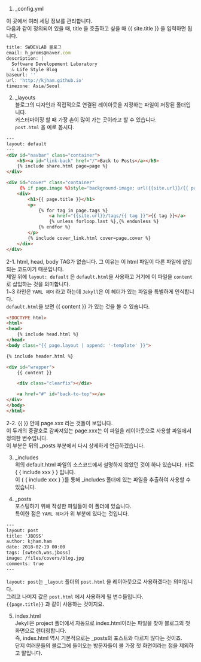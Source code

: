 
1. _config.yml  

이 곳에서 여러 세팅 정보를 관리합니다.  
다음과 같이 정의되어 있을 때, title 을 호출하고 싶을 때 {{ site.title }} 을 입력하면 됩니다.  
~~~js
title: SWDEVLAB 블로그
email: h_proms@naver.com
description: |
  Software Developement Laboratory
  & Life Style Blog
baseurl: ''
url: 'http://kjham.github.io'
timezone: Asia/Seoul 
~~~

2. _layouts  
블로그의 디자인과 직접적으로 연결된 레이아웃을 지정하는 파일이 저장된 폴더입니다.  
커스터마이징 할 때 가장 손이 많이 가는 곳이라고 할 수 있습니다.  
`post.html` 을 예로 봅시다.  
~~~html
---
layout: default
---
<div id="navbar" class="container">
    <h5><a id="link-back" href="/">Back to Posts</a></h5>
    {% include share.html page=page %}
</div>

<div id="cover" class="container"
     {% if page.image %}style="background-image: url({{site.url}}/{{ page.image }});"{% endif %}>
    <div>
        <h1>{{ page.title }}</h1>
        <p>
            {% for tag in page.tags %}
                <a href="{{site.url}}/tags/{{ tag }}">{{ tag }}</a>
                {% unless forloop.last %},{% endunless %}
            {% endfor %}
        </p>
        {% include cover_link.html cover=page.cover %}
    </div>
</div>
~~~

2-1. html, head, body TAG가 없습니다. 그 이유는 이 html 파일이 다른 파일에 삽입되는 코드이기 때문입니다.  
제일 위에 `layout: default` 은 `default.html`을 사용하고 거기에 이 파일을 `content`로 삽입하는 것을 의미합니다.  
1~3 라인은 `YAML 헤더` 라고 하는데 `Jekyll`은 이 헤더가 있는 파일을 특별하게 인식합니다.  
`default.html`을 보면 {{ content }} 가 있는 것을 볼 수 있습니다.  
~~~html
<!DOCTYPE html>
<html>
<head>
    {% include head.html %}
</head>
<body class="{{ page.layout | append: '-template' }}">

{% include header.html %}

<div id="wrapper">
    {{ content }}

    <div class="clearfix"></div>

    <a href="#" id="back-to-top"></a>
</div>
</body>
</html>
~~~

2-2. {{ }} 안에 page.xxx 라는 것들이 보입니다.  
이 두개의 중괄호로 감싸져있는 page.xxx는 이 파일을 레이아웃으로 사용할 파일에서 정의한 변수입니다.  
이 부분은 뒤의 _posts 부분에서 다시 상세하게 언급하겠습니다.

3. _includes  
위의 default.html 파일의 소스코드에서 설명하지 않았던 것이 하나 있습니다. 바로 { { include xxx } } 입니다.  
이 { { include xxx } }를 통해 _includes 폴더에 있는 파일을 추출하여 사용할 수 있습니다.  

4. _posts  
포스팅하기 위해 작성한 파일들이 이 폴더에 있습니다.  
특이한 점은 `YAML 헤더`가 위 부분에 있다는 것입니다.  
~~~html
---
layout: post
title: 'JBOSS'
author: kjham.ham
date: 2018-02-19 00:00
tags: [swtech,was,jboss]
image: /files/covers/blog.jpg
comments: true
---
~~~
`layout: post`는 `_layout` 폴더의 `post.html` 을 레이아웃으로 사용하겠다는 의미입니다.  
그리고 나머지 값은 `post.html` 에서 사용하게 될 변수들입니다.  
`{{page.title}}` 과 같이 사용하는 것이지요.

5. index.html  
Jekyll은 project 폴더에서 자동으로 index.html이라는 파일을 찾아 블로그의 첫 화면으로 렌더링합니다.  
즉, index.html 역시 기본적으로는 _posts의 포스트와 다르지 않다는 것이죠.  
단지 여러분들의 블로그에 들어오는 방문자들이 볼 가장 첫 화면이라는 점을 제외하고 말입니다.

